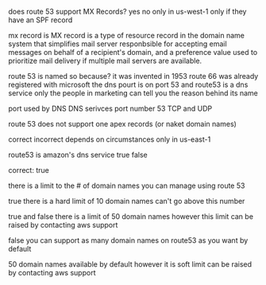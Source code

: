 does route 53 support MX Records?
yes
no
only in us-west-1
only if they have an SPF record

mx record is MX record is a type of resource record in the domain name system that simplifies mail server responbsible for accepting email messages on behalf of a recipient's domain, and a preference value used to prioritize mail delivery if multiple mail servers are available.

route 53 is named so because?
it was invented in 1953
route 66 was already registered with microsoft
the dns pourt is on port 53 and route53 is a dns service
only the people in marketing can tell you the reason behind its name

port used by DNS DNS serivces port number 53 TCP and UDP

route 53 does not support one apex records (or naket domain names)

correct
incorrect
depends on circumstances
only in us-east-1

route53 is amazon's dns service
true
false

correct: true

there is a limit to the # of domain names you can manage using route 53

true there is a hard limit of 10 domain names
can't go above this number

true and false there is a limit of 50 domain names 
however this limit can be raised by contacting aws support

false you can support as many domain names on route53 as you want by default

50 domain names available by default
however it is soft limit
can be raised by contacting aws support
